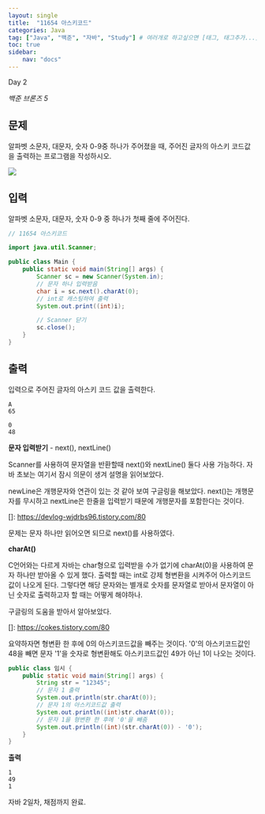 ```yaml
---
layout: single
title:  "11654 아스키코드"
categories: Java
tag: ["Java", "백준", "자바", "Study"] # 여러개로 하고싶으면 [태그, 태그추가...]
toc: true
sidebar:
    nav: "docs"
---
```


Day 2

*백준 브론즈 5*

## 문제

알파벳 소문자, 대문자, 숫자 0-9중 하나가 주어졌을 때, 주어진 글자의 아스키 코드값을 출력하는 프로그램을 작성하시오.

<img src="https://i.pinimg.com/474x/4a/17/89/4a178918bd7d933374c6432c0fe139a8.jpg" >

## 입력

알파벳 소문자, 대문자, 숫자 0-9 중 하나가 첫째 줄에 주어진다.

```java
// 11654 아스키코드

import java.util.Scanner;

public class Main {
    public static void main(String[] args) {
        Scanner sc = new Scanner(System.in);
        // 문자 하나 입력받음
        char i = sc.next().charAt(0);
        // int로 캐스팅하여 출력
        System.out.print((int)i);

        // Scanner 닫기
        sc.close();
    }    
}
```

## 출력

입력으로 주어진 글자의 아스키 코드 값을 출력한다.

```
A
65
```

```
0
48
```



**문자 입력받기** - next(), nextLine()

Scanner를 사용하여 문자열을 반환할때 next()와 nextLine() 둘다 사용 가능하다. 자바 초보는 여기서 잠시 의문이 생겨 설명을 읽어보았다. 

newLine은 개행문자와 연관이 있는 것 같아 보여 구글링을 해보았다. next()는 개행문자를 무시하고 nextLine은 한줄을 입력받기 때문에 개행문자를 포함한다는 것이다. 

[]: https://devlog-wjdrbs96.tistory.com/80

문제는 문자 하나만 읽어오면 되므로 next()를 사용하였다. 



**charAt()**

C언어와는 다르게 자바는 char형으로 입력받을 수가 없기에 charAt(0)을 사용하여 문자 하나만 받아올 수 있게 했다. 출력할 때는 int로 강제 형변환을 시켜주어 아스키코드값이 나오게 된다. 그렇다면 해당 문자와는 별개로 숫자를 문자열로 받아서 문자열이 아닌 숫자로 출력하고자 할 때는 어떻게 해야하나.

구글링의 도움을 받아서 알아보았다. 

[]: https://cokes.tistory.com/80

요약하자면 형변환 한 후에 0의 아스키코드값을 빼주는 것이다. '0'의 아스키코드값인 48을 빼면 문자 '1'을 숫자로 형변환해도 아스키코드값인 49가 아닌 1이 나오는 것이다. 

```java
public class 임시 {
    public static void main(String[] args) {
        String str = "12345";
        // 문자 1 출력
        System.out.println(str.charAt(0));
        // 문자 1의 아스키코드값 출력
        System.out.println((int)str.charAt(0)); 
        // 문자 1을 형변환 한 후에 '0'을 빼줌       
        System.out.println((int)(str.charAt(0)) - '0');
    }
}
```

**출력**

```
1
49
1
```



자바 2일차, 채점까지 완료.
